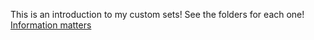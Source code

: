 
This is an introduction to my custom sets! See the folders for each one!
<br>
[Information matters](https://roey-shap.github.io/MtGDoD3/informationmatters)
